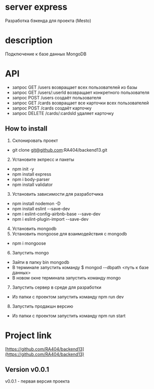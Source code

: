 # server express
Разработка бэкенда для проекта (Mesto)

# description
Подключение к базе данных MongoDB

# API 
* запрос GET /users возвращает всех пользователей из базы
* запрос GET /users/:userId возвращает конкретного пользователя
* запрос POST /users создаёт пользователя
* запрос GET /cards возвращает все карточки всех пользователей
* запрос POST /cards создаёт карточку
* запрос DELETE /cards/:cardsId удаляет карточку

## How to install
1. Склонировать проект
* git clone git@github.com:RA404/backend13.git
2. Установите экпресс и пакеты
* npm init -y
* npm install express
* npm i body-parser
* npm install validator
3. Установить зависимости для разработчика
* npm install nodemon -D
* npm install eslint --save-dev   
* npm i eslint-config-airbnb-base --save-dev
* npm i eslint-plugin-import --save-dev
4. Установить mongodb
5. Установить mongoose для взаимодействия с mongodb
* npm i mongoose
6. Запустить mongo
* Зайти в папку bin mongodb
* В терминале запустить команду $ mongod --dbpath <путь к базе данных>
* В новом окне терминала запустить команду mongo
7. Запустить сервер в среде для разработки
* Из папки с проектом запустить команду npm run dev
8. Запустить продакшн версию
* Из папки с проектом запустить команду npm run start

# Project link 
[https://github.com/RA404/backend13](https://github.com/RA404/backend13)

## Version v0.0.1
v0.0.1 - первая версия проекта